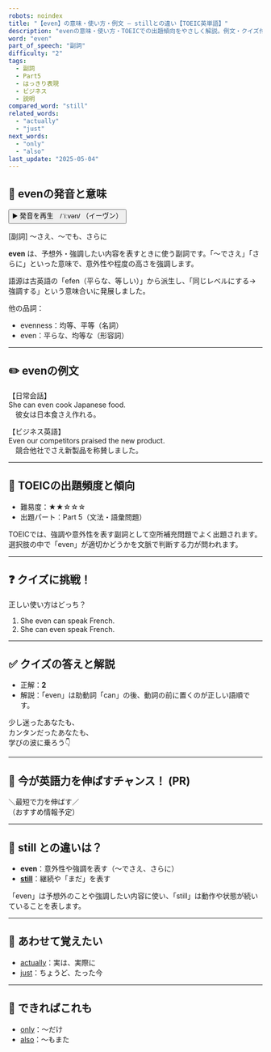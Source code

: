 ```yaml
---
robots: noindex
title: "【even】の意味・使い方・例文 ― stillとの違い【TOEIC英単語】"
description: "evenの意味・使い方・TOEICでの出題傾向をやさしく解説。例文・クイズ付きでstillとの違いもわかりやすく学べます。"
word: "even"
part_of_speech: "副詞"
difficulty: "2"
tags:
  - 副詞
  - Part5
  - はっきり表現
  - ビジネス
  - 説明
compared_word: "still"
related_words:
  - "actually"
  - "just"
next_words:
  - "only"
  - "also"
last_update: "2025-05-04"
---
```


## 🔰 evenの発音と意味

<button class="play-audio" onclick="playTTS('even')">
  <span class="play-audio-main">
    ▶️ 発音を再生　/ˈiːvən/
  </span>
  <span class="play-audio-sub">
    （イーヴン）
  </span>
</button>

[副詞] ～さえ、～でも、さらに

**even** は、予想外・強調したい内容を表すときに使う副詞です。「～でさえ」「さらに」といった意味で、意外性や程度の高さを強調します。

語源は古英語の「efen（平らな、等しい）」から派生し、「同じレベルにする→強調する」という意味合いに発展しました。

他の品詞：  
- evenness：均等、平等（名詞）
- even：平らな、均等な（形容詞）

---

## ✏️ evenの例文

【日常会話】  
She can even cook Japanese food.  
　彼女は日本食さえ作れる。

【ビジネス英語】  
Even our competitors praised the new product.  
　競合他社でさえ新製品を称賛しました。

---

## 🎯 TOEICの出題頻度と傾向

- 難易度：★★☆☆☆
- 出題パート：Part 5（文法・語彙問題）

TOEICでは、強調や意外性を表す副詞として空所補充問題でよく出題されます。選択肢の中で「even」が適切かどうかを文脈で判断する力が問われます。

---

## ❓ クイズに挑戦！

正しい使い方はどっち？

1. She even can speak French.  
2. She can even speak French.

---

## ✅ クイズの答えと解説

- 正解：**2**
- 解説：「even」は助動詞「can」の後、動詞の前に置くのが正しい語順です。

少し迷ったあなたも、  
カンタンだったあなたも、  
学びの波に乗ろう👇️

---

## 🚀 今が英語力を伸ばすチャンス！ (PR)

<div class="info-center">
＼最短で力を伸ばす／<br>  
（おすすめ情報予定）
</div>

---

## 🤔  still との違いは？

- **even**：意外性や強調を表す（～でさえ、さらに）
- **[still](/word/still/)**：継続や「まだ」を表す

「even」は予想外のことや強調したい内容に使い、「still」は動作や状態が続いていることを表します。

---

## 🧩 あわせて覚えたい

- [actually](/word/actually/)：実は、実際に
- [just](/word/just/)：ちょうど、たった今

---

## 📖 できればこれも

- [only](/word/only/)：～だけ
- [also](/word/also/)：～もまた

<!-- cvid: aid01_bid01 -->

